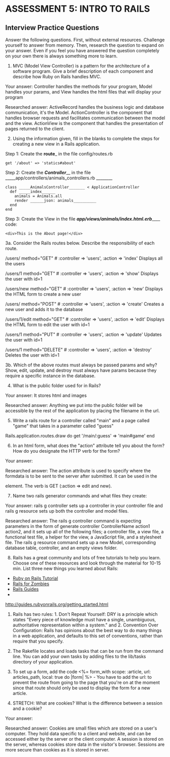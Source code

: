 # ASSESSMENT 5: INTRO TO RAILS
## Interview Practice Questions

Answer the following questions. First, without external resources. Challenge yourself to answer from memory. Then, research the question to expand on your answer. Even if you feel you have answered the question completely on your own there is always something more to learn.

1. MVC (Model View Controller) is a pattern for the architecture of a software program. Give a brief description of each component and describe how Ruby on Rails handles MVC.

  Your answer: Controller handles the methods for your program, Model handles your params, and View handles the html files that will display your program

  Researched answer: ActiveRecord handles the business logic and database communication, it's the Model. ActionController is the component that handles browser requests and facilitates communication between the model and the view. ActionView is the component that handles the presentation of pages returned to the client.



2. Using the information given, fill in the blanks to complete the steps for creating a new view in a Rails application.

  Step 1: Create the ____route_____ in the file config/routes.rb
  ```
  get '/about' => 'statics#about'
  ```

  Step 2: Create the _____Controller_______ in the file _____app/controllers/animals_controllers.rb ________
  ```
  class _____AnimalsController_______ < ApplicationController
    def _____index______
      animals = Animals.all
      render ______json: animals__________
    end
  end
  ```

  Step 3: Create the View in the file _____app/views/animals/index.html.erb_________
  code:
  ```
  <div>This is the About page!</div>
  ```


3a. Consider the Rails routes below. Describe the responsibility of  each route.


/users/       method="GET"     # :controller => 'users', :action => 'index' 
Displays all the users

/users/1      method="GET"     # :controller => 'users', :action => 'show'
Displays the user with id=1

/users/new    method="GET"     # :controller => 'users', :action => 'new'
Displays the HTML form to create a new user

/users/       method="POST"    # :controller => 'users', :action => 'create'
Creates a new user and adds it to the database

/users/1/edit method="GET"     # :controller => 'users', :action => 'edit'
Displays the HTML form to edit the user with id=1

/users/1      method="PUT"     # :controller => 'users', :action => 'update'
Updates the user with id=1

/users/1      method="DELETE"  # :controller => 'users', :action => 'destroy'
Deletes the user with id=1



3b. Which of the above routes must always be passed params and why?
Show, edit, update, and destroy must always have params because they require a specific instance in the database.



4. What is the public folder used for in Rails?

  Your answer: It stores html and images

  Researched answer: Anything we put into the public folder will be accessible by the rest of the application by placing the filename in the url.



5. Write a rails route for a controller called "main" and a page called "game" that takes in a parameter called "guess"

Rails.application.routes.draw do
  get '/main/:guess' => 'main#game'
end



6. In an html form, what does the "action" attribute tell you about the form? How do you designate the HTTP verb for the form?

  Your answer: 

  Researched answer: The action attribute is used to specify where the formdata is to be sent to the server after submitted. It can be used in the <form> element. The verb is GET (:action => edit and new). 



7. Name two rails generator commands and what files they create:

  Your answer: rails g controller sets up a controller in your controller file and rails g resource sets up both the controller and model files. 

  Researched answer: The rails g controller command is expecting parameters in the form of generate controller ControllerName action1 action2, and it sets up all of the following files; a controller file, a view file, a functional test file, a helper for the view, a JavaScript file, and a stylesheet file. The rails g resource command sets up a new Model, corresponding database table, controller, and an empty views folder. 


8. Rails has a great community and lots of free tutorials to help you learn. Choose one of these resources and look through the material for 10-15 min. List three new things you learned about Rails:
- [Ruby on Rails Tutorial](https://www.tutorialspoint.com/ruby-on-rails/index.htm)
- [Rails for Zombies](http://railsforzombies.org)
- [Rails Guides](http://guides.rubyonrails.org/getting_started.html)
- 
http://guides.rubyonrails.org/getting_started.html
1. Rails has two rules: 1. Don't Repeat Yourself: DRY is a principle which states  "Every piece of knowledge must have a single, unambiguous, authoritative representation within a system." and 2. Convention Over Configuration: Rails has opinions about the best way to do many things in a web application, and defaults to this set of conventions, rather than require that you specify.

2. The Rakefile locates and loads tasks that can be run from the command line. You can add your own tasks by adding files to the lib/tasks directory of your application.

3. To set up a form, add the code <%= form_with scope: :article, url: articles_path, local: true do |form| %> - You have to add the url: to prevent the route from going to the page that you're on at the moment since that route should only be used to display the form for a new article.

9. STRETCH: What are cookies? What is the difference between a session and a cookie?

  Your answer:

  Researched answer: Cookies are small files which are stored on a user's computer. They hold data specific to a client and website, and can be accessed either by the server or the client computer. A session is stored on the server, whereas cookies store data in the visitor's browser. Sessions are more secure than cookies as it is stored in server.
